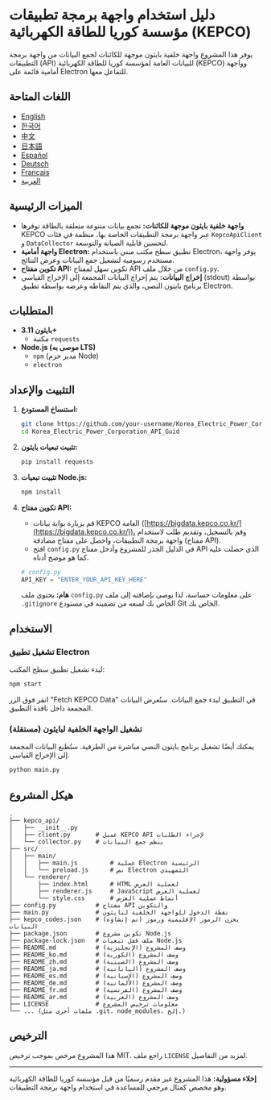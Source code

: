 # دليل استخدام واجهة برمجة تطبيقات مؤسسة كوريا للطاقة الكهربائية (KEPCO)

يوفر هذا المشروع واجهة خلفية بايثون موجهة للكائنات لجمع البيانات من واجهة برمجة التطبيقات (API) للبيانات العامة لمؤسسة كوريا للطاقة الكهربائية (KEPCO) وواجهة أمامية قائمة على Electron للتفاعل معها.

## اللغات المتاحة

*   [English](../README.md)
*   [한국어](README_ko.md)
*   [中文](README_zh.md)
*   [日本語](README_ja.md)
*   [Español](README_es.md)
*   [Deutsch](README_de.md)
*   [Français](README_fr.md)
*   [العربية](README_ar.md)

## الميزات الرئيسية

*   **واجهة خلفية بايثون موجهة للكائنات:** تجمع بيانات متنوعة متعلقة بالطاقة توفرها KEPCO عبر واجهة برمجة التطبيقات الخاصة بها، منظمة في فئات `KepcoApiClient` و `DataCollector` لتحسين قابلية الصيانة والتوسعة.
*   **واجهة أمامية Electron:** تطبيق سطح مكتب مبني باستخدام Electron، يوفر واجهة مستخدم رسومية لتشغيل جمع البيانات وعرض النتائج.
*   **تكوين مفتاح API:** تكوين سهل لمفتاح API من خلال ملف `config.py`.
*   **إخراج البيانات:** يتم إخراج البيانات المجمعة إلى الإخراج القياسي (stdout) بواسطة برنامج بايثون النصي، والذي يتم التقاطه وعرضه بواسطة تطبيق Electron.

## المتطلبات

*   **بايثون 3.11+**
    *   مكتبة `requests`
*   **Node.js (موصى به LTS)**
    *   `npm` (مدير حزم Node)
    *   `electron`

## التثبيت والإعداد

1.  **استنساخ المستودع:**

    ```bash
    git clone https://github.com/your-username/Korea_Electric_Power_Corporation_API_Guid.git
    cd Korea_Electric_Power_Corporation_API_Guid
    ```

2.  **تثبيت تبعيات بايثون:**

    ```bash
    pip install requests
    ```

3.  **تثبيت تبعيات Node.js:**

    ```bash
    npm install
    ```

4.  **تكوين مفتاح API:**

    *   قم بزيارة بوابة بيانات KEPCO العامة ([https://bigdata.kepco.co.kr/](https://bigdata.kepco.co.kr/))، وقم بالتسجيل، وتقديم طلب لاستخدام واجهة برمجة التطبيقات، واحصل على مفتاح مصادقة (مفتاح API).
    *   افتح `config.py` في الدليل الجذر للمشروع وأدخل مفتاح API الذي حصلت عليه كما هو موضح أدناه.

    ```python
    # config.py
    API_KEY = "ENTER_YOUR_API_KEY_HERE"
    ```

    **هام:** يحتوي ملف `config.py` على معلومات حساسة، لذا يوصى بإضافته إلى ملف `.gitignore` الخاص بك لمنعه من تضمينه في مستودع Git الخاص بك.

## الاستخدام

### تشغيل تطبيق Electron

لبدء تشغيل تطبيق سطح المكتب:

```bash
npm start
```

انقر فوق الزر "Fetch KEPCO Data" في التطبيق لبدء جمع البيانات. ستُعرض البيانات المجمعة داخل نافذة التطبيق.

### تشغيل الواجهة الخلفية لبايثون (مستقلة)

يمكنك أيضًا تشغيل برنامج بايثون النصي مباشرة من الطرفية. ستُطبع البيانات المجمعة إلى الإخراج القياسي.

```bash
python main.py
```

## هيكل المشروع

```
.
├── kepco_api/
│   ├── __init__.py
│   ├── client.py       # عميل KEPCO API لإجراء الطلبات
│   └── collector.py    # ينظم جمع البيانات
├── src/
│   ├── main/
│   │   ├── main.js         # عملية Electron الرئيسية
│   │   └── preload.js      # نص Electron التمهيدي
│   └── renderer/
│       ├── index.html      # HTML لعملية العرض
│       ├── renderer.js     # JavaScript لعملية العرض
│       └── style.css       # أنماط عملية العرض
├── config.py           # مفتاح API والتكوين
├── main.py             # نقطة الدخول للواجهة الخلفية لبايثون
├── kepco_codes.json    # (تم إنشاؤه) يخزن الرموز الإقليمية ورموز البيانات
├── package.json        # تكوين مشروع Node.js
├── package-lock.json   # ملف قفل تبعيات Node.js
├── README.md           # وصف المشروع (الإنجليزية)
├── README_ko.md        # وصف المشروع (الكورية)
├── README_zh.md        # وصف المشروع (الصينية)
├── README_ja.md        # وصف المشروع (اليابانية)
├── README_es.md        # وصف المشروع (الإسبانية)
├── README_de.md        # وصف المشروع (الألمانية)
├── README_fr.md        # وصف المشروع (الفرنسية)
├── README_ar.md        # وصف المشروع (العربية)
├── LICENSE             # معلومات ترخيص المشروع
└── ... (ملفات أخرى مثل .git، node_modules، إلخ.)
```

## الترخيص

هذا المشروع مرخص بموجب ترخيص MIT. راجع ملف `LICENSE` لمزيد من التفاصيل.

-----

**إخلاء مسؤولية:** هذا المشروع غير مقدم رسميًا من قبل مؤسسة كوريا للطاقة الكهربائية وهو مخصص كمثال مرجعي للمساعدة في استخدام واجهة برمجة التطبيقات.